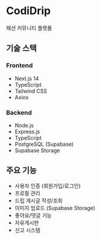 # CodiDrip

패션 커뮤니티 플랫폼

## 기술 스택

### Frontend
- Next.js 14
- TypeScript
- Tailwind CSS
- Axios

### Backend
- Node.js
- Express.js
- TypeScript
- PostgreSQL (Supabase)
- Supabase Storage


## 주요 기능

- 사용자 인증 (회원가입/로그인)
- 프로필 관리
- 드립 게시글 작성/조회
- 이미지 업로드 (Supabase Storage)
- 좋아요/댓글 기능
- 자유게시판
- 신고 시스템